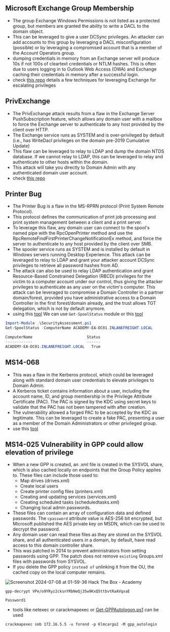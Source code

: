 
## Microsoft Exchange Group Membership

- The group Exchange Windows Permissions is not listed as a protected group, but members are granted the ability to write a DACL to the domain object.
- This can be leveraged to give a user DCSync privileges. An attacker can add accounts to this group by leveraging a DACL misconfiguration (possible) or by leveraging a compromised account that is a member of the Account Operators group.
- dumping credentials in memory from an Exchange server will produce 10s if not 100s of cleartext credentials or NTLM hashes. This is often due to users logging in to Outlook Web Access (OWA) and Exchange caching their credentials in memory after a successful login.
- check [this repo](https://github.com/gdedrouas/Exchange-AD-Privesc) details a few techniques for leveraging Exchange for escalating privileges 


## PrivExchange
- The PrivExchange attack results from a flaw in the Exchange Server PushSubscription feature, which allows any domain user with a mailbox to force the Exchange server to authenticate to any host provided by the client over HTTP.
- The Exchange service runs as SYSTEM and is over-privileged by default (i.e., has WriteDacl privileges on the domain pre-2019 Cumulative Update)
- This flaw can be leveraged to relay to LDAP and dump the domain NTDS database. If we cannot relay to LDAP, this can be leveraged to relay and authenticate to other hosts within the domain.
- This attack will take you directly to Domain Admin with any authenticated domain user account.
- check [this repo](https://github.com/dirkjanm/PrivExchange)

## Printer Bug
- The Printer Bug is a flaw in the MS-RPRN protocol (Print System Remote Protocol).
- This protocol defines the communication of print job processing and print system management between a client and a print server.
- To leverage this flaw, any domain user can connect to the spool's named pipe with the RpcOpenPrinter method and use the RpcRemoteFindFirstPrinterChangeNotificationEx method, and force the server to authenticate to any host provided by the client over SMB.
- The spooler service runs as SYSTEM and is installed by default in Windows servers running Desktop Experience. This attack can be leveraged to relay to LDAP and grant your attacker account DCSync privileges to retrieve all password hashes from AD.
- The attack can also be used to relay LDAP authentication and grant Resource-Based Constrained Delegation (RBCD) privileges for the victim to a computer account under our control, thus giving the attacker privileges to authenticate as any user on the victim's computer. This attack can be leveraged to compromise a Domain Controller in a partner domain/forest, provided you have administrative access to a Domain Controller in the first forest/domain already, and the trust allows TGT delegation, which is not by default anymore.
- using this [tool](http://web.archive.org/web/20200919080216/https://github.com/cube0x0/Security-Assessment) We can use `Get-SpoolStatus` module or this [tool](https://github.com/NotMedic/NetNTLMtoSilverTicket)
```powershell
Import-Module .\SecurityAssessment.ps1
Get-SpoolStatus -ComputerName ACADEMY-EA-DC01.INLANEFREIGHT.LOCAL

ComputerName                        Status
------------                        ------
ACADEMY-EA-DC01.INLANEFREIGHT.LOCAL   True 
```

## MS14-068
- This was a flaw in the Kerberos protocol, which could be leveraged along with standard domain user credentials to elevate privileges to Domain Admin.
- A Kerberos ticket contains information about a user, including the account name, ID, and group membership in the Privilege Attribute Certificate (PAC). The PAC is signed by the KDC using secret keys to validate that the PAC has not been tampered with after creation.
- The vulnerability allowed a forged PAC to be accepted by the KDC as legitimate. This can be leveraged to create a fake PAC, presenting a user as a member of the Domain Administrators or other privileged group.
- use this [tool](https://github.com/SecWiki/windows-kernel-exploits/tree/master/MS14-068/pykek)

## MS14-025 Vulnerability in GPP could allow elevation of privilege
- When a new GPP is created, an .xml file is created in the SYSVOL share, which is also cached locally on endpoints that the Group Policy applies to. These files can include those used to:
  - Map drives (drives.xml)
  - Create local users
  - Create printer config files (printers.xml)
  - Creating and updating services (services.xml)
  - Creating scheduled tasks (scheduledtasks.xml)
  - Changing local admin passwords.
- These files can contain an array of configuration data and defined passwords. The `cpassword` attribute value is AES-256 bit encrypted, but Microsoft published the AES private key on MSDN, which can be used to decrypt the password.
- Any domain user can read these files as they are stored on the SYSVOL share, and all authenticated users in a domain, by default, have read access to this domain controller share. 
- This was patched in 2014 to prevent administrators from setting passwords using GPP. The patch does not remove `existing` Groups.xml files with passwords from SYSVOL.
- If you delete the GPP policy `instead of` unlinking it from the OU, the cached copy on the local computer remains.

![Screenshot 2024-07-08 at 01-59-36 Hack The Box - Academy](https://github.com/kiro6/penetration-testing-notes/assets/57776872/8bd50f57-cf25-4deb-b37e-1237b2ca19fd)


```shell
gpp-decrypt VPe/o9YRyz2cksnYRbNeQj35w9KxQ5ttbvtRaAVqxaE

Password1
```


- tools like netexec or carackmapexec or [Get-GPPAutologon.ps1](https://github.com/PowerShellMafia/PowerSploit/blob/master/Exfiltration/Get-GPPAutologon.ps1) can be used 
```shell
crackmapexec smb 172.16.5.5 -u forend -p Klmcargo2 -M gpp_autologin
```
